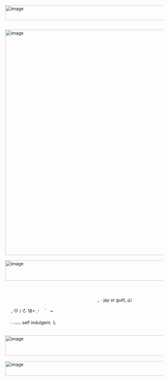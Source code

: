 
                          <img width="597" height="47" alt="image" src="https://github.com/user-attachments/assets/874bf221-e717-4351-b933-78a2c4c9513d" />


        <img width="1280" height="720" alt="image" src="https://github.com/user-attachments/assets/b333eb29-cad8-4a88-a5b5-30b78f56d537" />
        <img width="1289" height="65" alt="image" src="https://github.com/user-attachments/assets/5104debe-69bc-4097-96ae-3c2483c55cbb" />



                                                                                                　   ₊              𓏼               jay or guilt,           ໒꒱

　     ◞        ♡   /   ↻   18+ .ᐟ          ㅤ۫　  ⑅

　   𓏼              ⌓⌓               self  indulgent.           ⢷

        <img width="1289" height="65" alt="image" src="https://github.com/user-attachments/assets/a5668487-c517-47b8-b0fc-f0694c301248" />
                          <img width="597" height="47" alt="image" src="https://github.com/user-attachments/assets/2a32bf11-3341-41d6-8207-078e2ddaf2df" />

